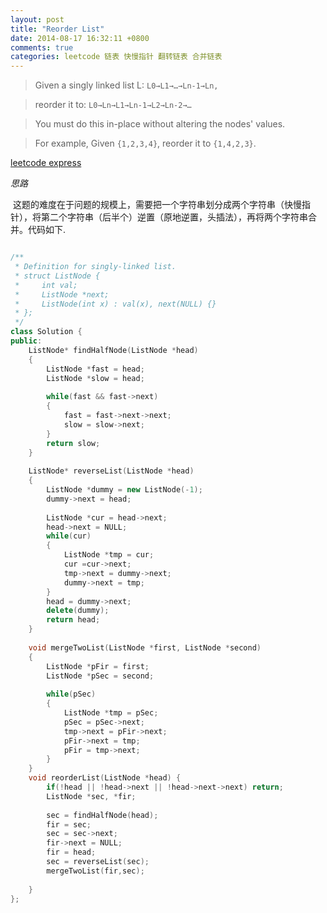 ```yaml
---
layout: post
title: "Reorder List"
date: 2014-08-17 16:32:11 +0800
comments: true
categories: leetcode 链表 快慢指针 翻转链表 合并链表
---
```

>Given a singly linked list L: ``L0→L1→…→Ln-1→Ln,``

>reorder it to: ``L0→Ln→L1→Ln-1→L2→Ln-2→…``


>You must do this in-place without altering the nodes' values.

>For example,
>Given ``{1,2,3,4}``, reorder it to ``{1,4,2,3}``. 
<!--more-->

[leetcode express](https://oj.leetcode.com/problems/reorder-list/)

*思路*

 这题的难度在于问题的规模上，需要把一个字符串划分成两个字符串（快慢指针），将第二个字符串（后半个）逆置（原地逆置，头插法），再将两个字符串合并。代码如下.
 
```c++ Reorder List

/**
 * Definition for singly-linked list.
 * struct ListNode {
 *     int val;
 *     ListNode *next;
 *     ListNode(int x) : val(x), next(NULL) {}
 * };
 */
class Solution {
public:
    ListNode* findHalfNode(ListNode *head)
    {
        ListNode *fast = head;
        ListNode *slow = head;
        
        while(fast && fast->next)
        {
            fast = fast->next->next;
            slow = slow->next;
        }
        return slow;
    }
    
    ListNode* reverseList(ListNode *head)
    {
        ListNode *dummy = new ListNode(-1);
        dummy->next = head;
        
        ListNode *cur = head->next;
        head->next = NULL;
        while(cur)
        {
            ListNode *tmp = cur;
            cur =cur->next;
            tmp->next = dummy->next;
            dummy->next = tmp;
        }
        head = dummy->next;
        delete(dummy);
        return head;
    }
    
    void mergeTwoList(ListNode *first, ListNode *second)
    {
        ListNode *pFir = first;
        ListNode *pSec = second;
        
        while(pSec)
        {
            ListNode *tmp = pSec;
            pSec = pSec->next;
            tmp->next = pFir->next;
            pFir->next = tmp;
            pFir = tmp->next;
        }
    }
    void reorderList(ListNode *head) {
        if(!head || !head->next || !head->next->next) return;
        ListNode *sec, *fir;
        
        sec = findHalfNode(head);
        fir = sec;
        sec = sec->next;
        fir->next = NULL;
        fir = head;
        sec = reverseList(sec);
        mergeTwoList(fir,sec);
        
    }
};

```